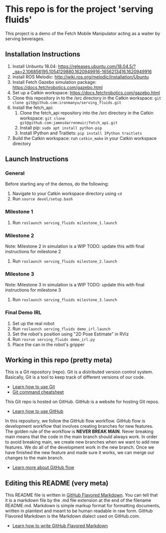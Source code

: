 # This repo is for the project 'serving fluids'
This project is a demo of the Fetch Mobile Manipulator acting as a waiter by serving beverages.

## Installation Instructions
1. Install Unbuntu 18.04: https://releases.ubuntu.com/18.04.5/?_ga=2.106856195.1054129880.1620949916-1656213416.1620949916
2. Install ROS Melodic: http://wiki.ros.org/melodic/Installation/Ubuntu
3. Install Fetch Gazebo simulation package: https://docs.fetchrobotics.com/gazebo.html
4. Set up a Catkin workspace: https://docs.fetchrobotics.com/gazebo.html
5. Clone this repository in to the /src directory in the Catkin workspace: `git clone git@github.com:ironmanyu/serving_fluids.git`
6. Install the fetch_api:
    1. Clone the fetch_api repository into the /src directory in the Catkin workspace: `git clone git@github.com:jamesdarrenmuir/fetch_api.git`
    2. Install pip: `sudo apt install python-pip`
    3. Install IPython and Traitlets: `pip install IPython traitlets`
7. Build the Catkin workspace: run `catkin_make` in your Catkin workspace directory

## Launch Instructions
### General
Before starting any of the demos, do the following:
1. Navigate to your Catkin workspace directory using `cd`
2. Run `source devel/setup.bash`
### Milestone 1
1. Run `roslaunch serving_fluids milestone_1.launch`
### Milestone 2
Note: Milestone 2 in simulation is a WIP
TODO: update this with final instructions for milestone 2
1. Run `roslaunch serving_fluids milestone_2.launch`
### Milestone 3
Note: Milestone 3 in simulation is a WIP
TODO: update this with final instructions for milestone 3
1. Run `roslaunch serving_fluids milestone_3.launch`
### Final Demo IRL
1. Set up the real robot
2. Run `roslaunch serving_fluids demo_irl.launch`
3. Set the robot's position using "2D Pose Estimate" in RViz
4. Run `rosrun serving_fluids demo_irl.py`
5. Place the can in the robot's gripper

## Working in this repo (pretty meta)

This is a Git repository (repo). Git is a distributed version control system. Basically, Git is a tool to keep track of different versions of our code.
* [Learn how to use Git](https://guides.github.com/introduction/git-handbook/)
* [Git command cheatsheet](https://training.github.com/downloads/github-git-cheat-sheet/)

This Git repo is hosted on GitHub. GitHub is a website for hosting Git repos.
* [Learn how to use GitHub](https://guides.github.com/introduction/git-handbook/)

In this repository, we follow the GitHub flow workflow. GitHub flow is development workflow that involves creating branches for new features. The golden rule of the workflow is **NEVER BREAK MAIN**. Never breaking main means that the code in the main branch should always work. In order to avoid breaking main, we create new branches when we want to add new features. We do all of the development work in the new branch. Once we have finished the new feature and made sure it works, we can merge our changes to the main branch.
* [Learn more about GitHub flow](https://guides.github.com/introduction/flow/)

## Editing this README (very meta)
This README file is written in [GitHub Flavored Markdown](https://github.github.com/gfm/). You can tell that it is a markdown file by the .md file extension at the end of the filename README.md. Markdown is simple markup format for formatting documents, written in plaintext and meant to be human readable in raw form. GitHub Flavored Markdown is the Markdown dialect used on GitHub.com.
* [Learn how to write GitHub Flavored Markdown](https://guides.github.com/features/mastering-markdown/)

